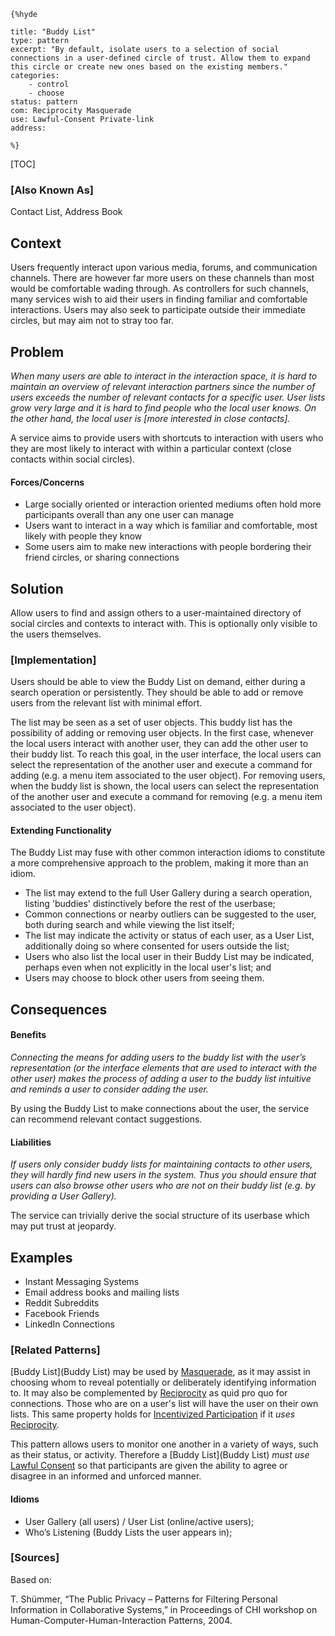     {%hyde

    title: "Buddy List"
    type: pattern
    excerpt: "By default, isolate users to a selection of social connections in a user-defined circle of trust. Allow them to expand this circle or create new ones based on the existing members."
    categories:
        - control
        - choose
    status: pattern
    com: Reciprocity Masquerade
    use: Lawful-Consent Private-link
    address:

    %}

[TOC]

### [Also Known As]
<!-- All other names the pattern is known by.-->

Contact List, Address Book

## Context
<!-- The situations in which the pattern may apply.-->

Users frequently interact upon various media, forums, and communication channels. There are however far more users on these channels than most would be comfortable wading through. As controllers for such channels, many services wish to aid their users in finding familiar and comfortable interactions. Users may also seek to participate outside their immediate circles, but may aim not to stray too far.

## Problem
<!-- The problem a pattern addresses, including a list of forces describing why a problem might be difficult to solve.-->

_When many users are able to interact in the interaction space, it is hard to maintain an overview of relevant interaction partners since the number of users exceeds the number of relevant contacts for a specific user. User lists grow very large and it is hard to find people who the local user knows. On the other hand, the local user is [more interested in close contacts]._

A service aims to provide users with shortcuts to interaction with users who they are most likely to interact with within a particular context (close contacts within social circles).

#### Forces/Concerns
- Large socially oriented or interaction oriented mediums often hold more participants overall than any one user can manage
- Users want to interact in a way which is familiar and comfortable, most likely with people they know
- Some users aim to make new interactions with people bordering their friend circles, or sharing connections

## Solution
<!-- A concise description of how the pattern addresses the problem.-->

Allow users to find and assign others to a user-maintained directory of social circles and contexts to interact with. This is optionally only visible to the users themselves.

<!--### [Structure]-->
<!--A detailed specification of the structural aspects of the pattern. A class diagram if applicable.-->



### [Implementation]
<!--Guidelines for implementing the pattern; code fragments; suggested PETS; policy fragments.-->

Users should be able to view the Buddy List on demand, either during a search operation or persistently. They should be able to add or remove users from the relevant list with minimal effort.

The list may be seen as a set of user objects. This buddy list has the possibility of adding or removing user objects. In the first case, whenever the local users interact with another user, they can add the other user to their buddy list. To reach this goal, in the user interface, the local users can select the representation of the another user and execute a command for adding (e.g. a menu item associated to the user object). For removing users, when the buddy list is shown, the local users can select the representation of the another user and execute a command for removing (e.g. a menu item associated to the user object).

#### Extending Functionality
The Buddy List may fuse with other common interaction idioms to constitute a more comprehensive approach to the problem, making it more than an idiom.

- The list may extend to the full User Gallery during a search operation, listing 'buddies' distinctively before the rest of the userbase;
- Common connections or nearby outliers can be suggested to the user, both during search and while viewing the list itself;
- The list may indicate the activity or status of each user, as a User List, additionally doing so where consented for users outside the list;
- Users who also list the local user in their Buddy List may be indicated, perhaps even when not explicitly in the local user's list; and
- Users may choose to block other users from seeing them.

## Consequences
<!--The advantages (benefits) and disadvantages (liabilities) of applying the pattern.-->
#### Benefits
_Connecting the means for adding users to the buddy list with the user’s representation (or the interface elements that are used to interact with the other user) makes the process of adding a user to the buddy list intuitive and reminds a user to consider adding the user._

By using the Buddy List to make connections about the user, the service can recommend relevant contact suggestions.

#### Liabilities
_If users only consider buddy lists for maintaining contacts to other users, they will hardly find new users in the system. Thus you should ensure that users can also browse other users who are not on their buddy list (e.g. by providing a User Gallery)._

The service can trivially derive the social structure of its userbase which may put trust at jeopardy.

<!--### [Constraints]-->
<!-- limitations as a consequence of applying the pattern.-->


## Examples
<!--Motivational example to see how the pattern is applied.-->

- Instant Messaging Systems
- Email address books and mailing lists
- Reddit Subreddits
- Facebook Friends
- LinkedIn Connections

<!--### [Known Uses]-->
<!-- Pointers to various applications of the pattern.-->



<!--## See Also-->
<!-- Any pointers to relevant information, not contained in the subfields below.-->



### [Related Patterns]
<!-- Supporting and conflicting patterns-->

[Buddy List](Buddy List) may be used by [Masquerade](Masquerade), as it may assist in choosing whom to reveal potentially or deliberately identifying information to. It may also be complemented by [Reciprocity](Reciprocity) as quid pro quo for connections. Those who are on a user's list will have the user on their own lists. This same property holds for [Incentivized Participation](Incentivized-Participation) if it _uses_ [Reciprocity](Reciprocity).

This pattern allows users to monitor one another in a variety of ways, such as their status, or activity. Therefore a [Buddy List](Buddy List) _must use_ [Lawful Consent](Lawful-Consent) so that participants are given the ability to agree or disagree in an informed and unforced manner.

#### Idioms
<!-- Insufficient to stand alone as patterns-->

- User Gallery (all users) / User List (online/active users);
- Who’s Listening (Buddy Lists the user appears in);

### [Sources]
<!-- References to the original source of the pattern.-->

Based on:

T. Shümmer, “The Public Privacy – Patterns for Filtering Personal Information in Collaborative Systems,” in Proceedings of CHI workshop on Human-Computer-Human-Interaction Patterns, 2004.

<!--## General Comments-->
<!-- Separate discussion on the pattern.-->



<!--## Tags-->
<!-- User definable descriptors for additional correlation.-->




